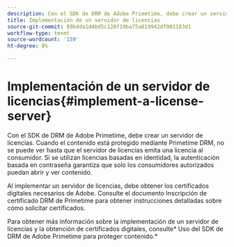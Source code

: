```yaml
---
description: Con el SDK de DRM de Adobe Primetime, debe crear un servidor de licencias. Cuando el contenido está protegido mediante Primetime DRM, no se puede ver hasta que el servidor de licencias emita una licencia al consumidor. Si se utilizan licencias basadas en identidad, la autenticación basada en contraseña garantiza que solo los consumidores autorizados puedan abrir y ver contenido.
title: Implementación de un servidor de licencias
source-git-commit: 89bdda1d4bd5c126f19ba75a819942df901183d1
workflow-type: tm+mt
source-wordcount: '159'
ht-degree: 0%

---
```



# Implementación de un servidor de licencias{#implement-a-license-server}

Con el SDK de DRM de Adobe Primetime, debe crear un servidor de licencias. Cuando el contenido está protegido mediante Primetime DRM, no se puede ver hasta que el servidor de licencias emita una licencia al consumidor. Si se utilizan licencias basadas en identidad, la autenticación basada en contraseña garantiza que solo los consumidores autorizados puedan abrir y ver contenido.

Al implementar un servidor de licencias, debe obtener los certificados digitales necesarios de Adobe. Consulte el documento Inscripción de certificado DRM de Primetime para obtener instrucciones detalladas sobre cómo solicitar certificados.

Para obtener más información sobre la implementación de un servidor de licencias y la obtención de certificados digitales, consulte* Uso del SDK de DRM de Adobe Primetime para proteger contenido.*
